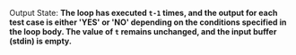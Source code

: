 Output State: **The loop has executed `t-1` times, and the output for each test case is either 'YES' or 'NO' depending on the conditions specified in the loop body. The value of `t` remains unchanged, and the input buffer (stdin) is empty.**